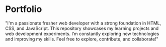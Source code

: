 # Portfolio
"I'm a passionate fresher web developer with a strong foundation in HTML, CSS, and JavaScript. This repository showcases my learning projects and web development experiments. I’m constantly exploring new technologies and improving my skills. Feel free to explore, contribute, and collaborate!"
